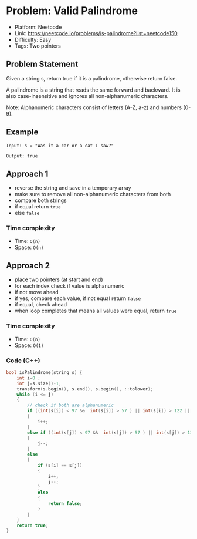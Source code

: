 # Problem: Valid Palindrome

- Platform: Neetcode 
- Link: https://neetcode.io/problems/is-palindrome?list=neetcode150
- Difficulty: Easy
- Tags: Two pointers

## Problem Statement
Given a string s, return true if it is a palindrome, otherwise return false.

A palindrome is a string that reads the same forward and backward. It is also case-insensitive and ignores all non-alphanumeric characters.

Note: Alphanumeric characters consist of letters (A-Z, a-z) and numbers (0-9).


## Example

```
Input: s = "Was it a car or a cat I saw?"

Output: true
```

## Approach 1
- reverse the string and save in a temporary array
- make sure to remove all non-alphanumeric characters from both
- compare both strings
- if equal return `true`
- else `false`

### Time complexity
- Time: `O(n)` 
- Space: `O(n)`

## Approach 2
- place two pointers (at start and end)
- for each index check if value is alphanumeric
- if not move ahead
- if yes, compare each value, if not equal return `false`
- if equal, check ahead
- when loop completes that means all values were equal, return `true`

### Time complexity
- Time: `O(n)`
- Space: `O(1)`

### Code (C++)
```c++
bool isPalindrome(string s) {
    int i=0 ;
    int j=s.size()-1;
    transform(s.begin(), s.end(), s.begin(), ::tolower);
    while (i <= j)
    {
        // check if both are alphanumeric
        if ((int(s[i]) < 97 &&  int(s[i]) > 57 ) || int(s[i]) > 122 || int(s[i]) < 48 )
        {
            i++;
        }
        else if ((int(s[j]) < 97 &&  int(s[j]) > 57 ) || int(s[j]) > 122 || int(s[j]) < 48)
        {
            j--;
        }
        else
        {
            if (s[i] == s[j])
            {
                i++;
                j--;
            }
            else
            {
                return false;
            }
        }
    }
    return true;
}
```
